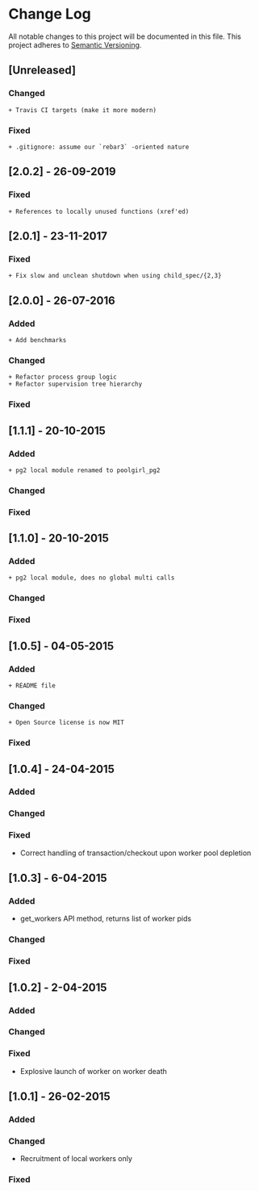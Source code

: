 # Change Log
All notable changes to this project will be documented in this file.
This project adheres to [Semantic Versioning](http://semver.org/).

## [Unreleased]

### Changed
    + Travis CI targets (make it more modern)

### Fixed
    + .gitignore: assume our `rebar3` -oriented nature

## [2.0.2] - 26-09-2019

### Fixed
    + References to locally unused functions (xref'ed)

## [2.0.1] - 23-11-2017
### Fixed
    + Fix slow and unclean shutdown when using child_spec/{2,3}

## [2.0.0] - 26-07-2016
### Added
    + Add benchmarks
### Changed
    + Refactor process group logic
    + Refactor supervision tree hierarchy
### Fixed

## [1.1.1] - 20-10-2015
### Added
    + pg2 local module renamed to poolgirl_pg2
### Changed
### Fixed

## [1.1.0] - 20-10-2015
### Added
    + pg2 local module, does no global multi calls
### Changed
### Fixed

## [1.0.5] - 04-05-2015
### Added
    + README file
### Changed
    + Open Source license is now MIT
### Fixed

## [1.0.4] - 24-04-2015
### Added
### Changed
### Fixed
   + Correct handling of transaction/checkout upon worker pool
     depletion

## [1.0.3] - 6-04-2015
### Added
   + get_workers API method, returns list of worker pids
### Changed
### Fixed

## [1.0.2] - 2-04-2015
### Added
### Changed
### Fixed
   + Explosive launch of worker on worker death

## [1.0.1] - 26-02-2015
### Added
### Changed
   + Recruitment of local workers only
### Fixed
